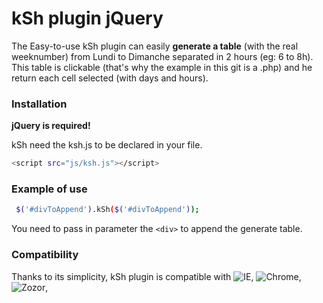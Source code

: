 # kSh plugin jQuery

The Easy-to-use kSh plugin can easily **generate a table** (with the real weeknumber) from Lundi to Dimanche separated in 2 hours (eg: 6 to 8h).
This table is clickable (that's why the example in this git is a .php) and he return each cell selected (with days and hours).

### Installation

  **jQuery is required!**

kSh need the ksh.js to be declared in your file.

```sh
<script src="js/ksh.js"></script>
```

### Example of use 

```sh
 $('#divToAppend').kSh($('#divToAppend')); 
 ```

You need to pass in parameter the ```<div>``` to append the generate table. 

### Compatibility  

Thanks to its simplicity, kSh plugin is compatible with ![IE](https://vignette.wikia.nocookie.net/logopedia/images/5/5d/IE9.png/revision/latest/scale-to-width-down/200?cb=20121221232011), ![Chrome](https://vignette.wikia.nocookie.net/logopedia/images/c/ca/Google_Chrome_for_Android_Icon_2016.svg/revision/latest/scale-to-width-down/180?cb=20160305053723), ![Zozor](https://www.logaster.com/blog/wp-content/uploads/2012/08/firefox_current_logo.jpg), 